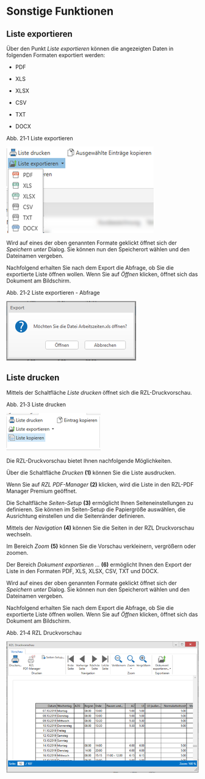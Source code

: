 # Sonstige Funktionen

## Liste exportieren

Über den Punkt *Liste exportieren* können die angezeigten Daten in
folgenden Formaten exportiert werden:

-   PDF

-   XLS

-   XLSX

-   CSV

-   TXT

-   DOCX

Abb. 21‑1 Liste exportieren

![](<img/image408.png>)

Wird auf eines der oben genannten Formate geklickt öffnet sich der
*Speichern unter* Dialog. Sie können nun den Speicherort wählen und den
Dateinamen vergeben.

Nachfolgend erhalten Sie nach dem Export die Abfrage, ob Sie die
exportierte Liste öffnen wollen. Wenn Sie auf *Öffnen* klicken, öffnet
sich das Dokument am Bildschirm.

Abb. 21‑2 Liste exportieren - Abfrage

![](<img/image409.png>)

## Liste drucken

Mittels der Schaltfläche *Liste drucken* öffnet sich die
RZL-Druckvorschau.

Abb. 21‑3 Liste drucken

![](<img/image410.png>)

Die RZL-Druckvorschau bietet Ihnen nachfolgende Möglichkeiten.

Über die Schaltfläche *Drucken* **(1)** können Sie die Liste ausdrucken.

Wenn Sie auf *RZL PDF-Manager* **(2)** klicken, wird die Liste in den
RZL-PDF Manager Premium geöffnet.

Die Schaltfläche *Seiten-Setup* **(3)** ermöglicht Ihnen
Seiteneinstellungen zu definieren. Sie können im Seiten-Setup die
Papiergröße auswählen, die Ausrichtung einstellen und die Seitenränder
definieren.

Mittels der *Navigation* **(4)** können Sie die Seiten in der RZL
Druckvorschau wechseln.

Im Bereich *Zoom* **(5)** können Sie die Vorschau verkleinern,
vergrößern oder zoomen.

Der Bereich *Dokument exportieren …* **(6)** ermöglicht Ihnen den Export
der Liste in den Formaten PDF, XLS, XLSX, CSV, TXT und DOCX.

Wird auf eines der oben genannten Formate geklickt öffnet sich der
*Speichern unter* Dialog. Sie können nun den Speicherort wählen und den
Dateinamen vergeben.

Nachfolgend erhalten Sie nach dem Export die Abfrage, ob Sie die
exportierte Liste öffnen wollen. Wenn Sie auf *Öffnen* klicken, öffnet
sich das Dokument am Bildschirm.

Abb. 21‑4 RZL Druckvorschau

![](<img/image411.png>)
